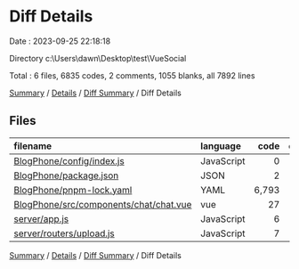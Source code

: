 # Diff Details

Date : 2023-09-25 22:18:18

Directory c:\\Users\\dawn\\Desktop\\test\\VueSocial

Total : 6 files,  6835 codes, 2 comments, 1055 blanks, all 7892 lines

[Summary](results.md) / [Details](details.md) / [Diff Summary](diff.md) / Diff Details

## Files
| filename | language | code | comment | blank | total |
| :--- | :--- | ---: | ---: | ---: | ---: |
| [BlogPhone/config/index.js](/BlogPhone/config/index.js) | JavaScript | 0 | 0 | -2 | -2 |
| [BlogPhone/package.json](/BlogPhone/package.json) | JSON | 2 | 0 | 0 | 2 |
| [BlogPhone/pnpm-lock.yaml](/BlogPhone/pnpm-lock.yaml) | YAML | 6,793 | 0 | 1,060 | 7,853 |
| [BlogPhone/src/components/chat/chat.vue](/BlogPhone/src/components/chat/chat.vue) | vue | 27 | 0 | 0 | 27 |
| [server/app.js](/server/app.js) | JavaScript | 6 | 0 | -3 | 3 |
| [server/routers/upload.js](/server/routers/upload.js) | JavaScript | 7 | 2 | 0 | 9 |

[Summary](results.md) / [Details](details.md) / [Diff Summary](diff.md) / Diff Details